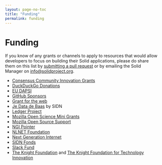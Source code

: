 ```yaml
---
layout: page-no-toc
title: "Funding"
permalink: funding
---
```


# Funding
If you know of any grants or channels to apply to resources that would allow developers to focus on building their Solid applications, please do share them on this list by [submitting a pull request](https://github.com/solid/solidproject.org/blob/staging/pages/funding.md) or by emailing the Solid Manager on info@solidproject.org.  

* [Consensus Community Innovation Grants](http://agree.org/)
* [DuckDuckGo Donations](https://duckduckgo.com/donations)
* [EU DAPSI](https://dapsi.ngi.eu/)
* [GitHub Sponsors](https://github.com/sponsors)
* [Grant for the web](https://forum.grantfortheweb.org/t/call-for-proposals-early-2020/959) 
* [Je Data de Baas](https://www.sidnfonds.nl/nieuws/follow-up-call-je-data-de-baas) by SIDN
* [Ledger Project](https://ledgerproject.eu)
* [Mozilla Open Science Mini Grants](https://docs.google.com/document/d/1EJXg9G01CG7dBRbmbZzFnB9Bex2ibAVza_4xE8iqQqI/edit)
* [Mozilla Open Source Support](https://www.mozilla.org/en-US/moss/)
* [NGI Pointer](https://www.ngi.eu/ngi-projects/ngi-pointer/)
* [NLNET Foundation](https://nlnet.nl)
* [Next Generation Internet](https://www.ngi.eu)
* [SIDN Fonds](https://www.sidnfonds.nl/excerpt/)
* [Slack Fund](https://slack.com/developers/fund)
* [The Knight Foundation](https://knightfoundation.org) and [The Knight Foundation for Technology Innovation](https://knightfoundation.org/programs/technology)
